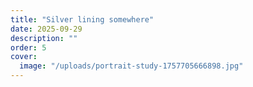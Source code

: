```yaml
---
title: "Silver lining somewhere"
date: 2025-09-29
description: ""
order: 5
cover:
  image: "/uploads/portrait-study-1757705666898.jpg"
---
```



